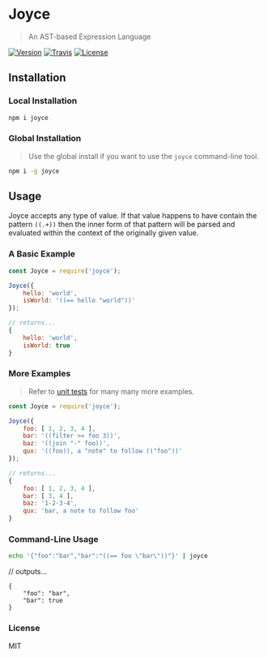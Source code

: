 # Joyce

> An AST-based Expression Language

[![Version](https://img.shields.io/npm/v/joyce.svg)]() [![Travis](https://img.shields.io/travis/machellerogden/joyce.svg)]() [![License](https://img.shields.io/npm/l/joyce.svg)]()

## Installation

### Local Installation

```sh
npm i joyce
```

### Global Installation

> Use the global install if you want to use the `joyce` command-line tool.

```sh
npm i -g joyce
```

## Usage

Joyce accepts any type of value. If that value happens to have contain the pattern `((.+))` then the inner form of that pattern will be parsed and evaluated within the context of the originally given value.

### A Basic Example

```js
const Joyce = require('joyce');

Joyce({
    hello: 'world',
    isWorld: '((== hello "world"))'
});

// returns...
{
    hello: 'world',
    isWorld: true
}
```

### More Examples

> Refer to [unit tests](test/index.spec.js) for many many more examples.

```js
const Joyce = require('joyce');

Joyce({
    foo: [ 1, 2, 3, 4 ],
    bar: '((filter >= foo 3))',
    baz: '((join "-" foo))',
    qux: '((foo)), a "note" to follow (("foo"))'
});

// returns...
{
    foo: [ 1, 2, 3, 4 ],
    bar: [ 3, 4 ],
    baz: '1-2-3-4',
    qux: 'bar, a note to follow foo'
}
```

### Command-Line Usage

```sh
echo '{"foo":"bar","bar":"((== foo \"bar\"))"}' | joyce
```

// outputs...
```
{
    "foo": "bar",
    "bar": true
}
```

### License

MIT
